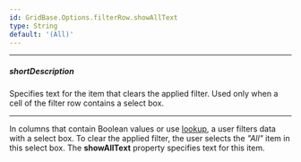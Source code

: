 ```yaml
---
id: GridBase.Options.filterRow.showAllText
type: String
default: '(All)'
---
```

---
##### shortDescription
Specifies text for the item that clears the applied filter. Used only when a cell of the filter row contains a select box.

---
In columns that contain Boolean values or use [lookup](/api-reference/_hidden/GridBaseColumn/lookup '{basewidgetpath}/Configuration/columns/lookup/'), a user filters data with a select box. To clear the applied filter, the user selects the *"All"* item in this select box. The **showAllText** property specifies text for this item.